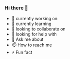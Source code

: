 ### Hi there 👋

- 🔭 currently working on 
- 🌱 currently learning
- 👯 looking to collaborate on
- 🤔 looking for help with
- 💬 Ask me about 
- 📫 How to reach me
- ⚡ Fun fact







<!--
**anjaliap/anjaliap** is a ✨ _special_ ✨ repository because its `README.md` (this file) appears on your GitHub profile.

Here are some ideas to get you started:

- 🔭 I’m currently working on ...
- 🌱 I’m currently learning ...
- 👯 I’m looking to collaborate on ...
- 🤔 I’m looking for help with ...
- 💬 Ask me about ...
- 📫 How to reach me: ...
- 😄 Pronouns: ...
- ⚡ Fun fact: ...
-->
